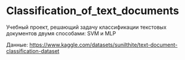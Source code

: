 # Classification_of_text_documents
Учебный проект, решающий задачу классификации текстовых документов двумя способами: SVM и MLP

Данные: https://www.kaggle.com/datasets/sunilthite/text-document-classification-dataset
